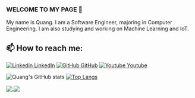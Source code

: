 ### WELCOME TO MY PAGE 👋
My name is Quang. I am a Software Engineer, majoring in Computer Engineering. I am also studying and working on Machine Learning and IoT.
## 📫 How to reach me: 

[![Linkedin](https://i.stack.imgur.com/gVE0j.png) LinkedIn](https://www.linkedin.com/in/vanquang17th/) [![GitHub](https://i.stack.imgur.com/tskMh.png) GitHub](https://github.com/quangdinh17th) [![Youtube](https://github.com/uvipen/introduction/blob/main/Youtube.png) Youtube](https://www.youtube.com/channel/UCHiLRDTAEkRV6hOHRZVztLQ)

![Quang's GitHub stats](https://github-readme-stats.vercel.app/api?username=quangdinh17th&show_icons=true&theme=radical)
[![Top Langs](https://github-readme-stats.vercel.app/api/top-langs/?username=quangdinh17th)](https://github.com/quangdinh17th/github-readme-stats)

<a href="https://github.com/quangdinh17th/Autorace2022">
  <!-- Change the `github-readme-stats.anuraghazra1.vercel.app` to `github-readme-stats.vercel.app`  -->
  <img align="center" src="https://github-readme-stats.anuraghazra1.vercel.app/api/pin/?username=quangdinh17th&repo=Autorace2022&theme=gruvbox" />
</a>
<a href="https://github.com/quangdinh17th/PBL1-Computer-programming">
  <!-- Change the `github-readme-stats.anuraghazra1.vercel.app` to `github-readme-stats.vercel.app`  -->
  <img align="center" src="https://github-readme-stats.anuraghazra1.vercel.app/api/pin/?username=quangdinh17th&repo=PBL1-Computer-programming&theme=merko" />
</a>
